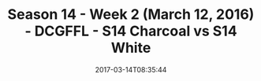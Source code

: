 ---
title: Season 14 - Week 2 (March 12, 2016) - DCGFFL - S14 Charcoal vs S14 White
teams-score:
- team: _teams/s14-charcoal.md
  score: 34
- team: _teams/s14-white.md
  score: 6
mvp: Marcus Boyce, Sean Bartel
game-ball: Ken Green, Tim Adams
sportsperson: ''
season: 14
week: 2
date: '2017-03-14T08:35:44'
pageid: season-14-week-2-march-12-2016-5093-vs-5108
---